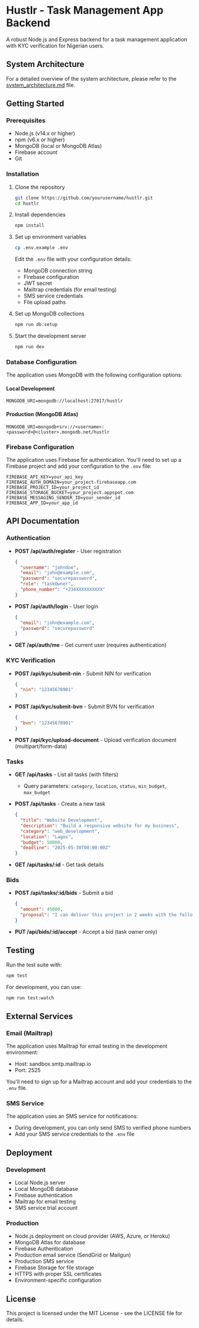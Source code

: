 # Hustlr - Task Management App Backend

A robust Node.js and Express backend for a task management application with KYC verification for Nigerian users.

## System Architecture

For a detailed overview of the system architecture, please refer to the [system_architecture.md](./system_architecture.md) file.

## Getting Started

### Prerequisites

- Node.js (v14.x or higher)
- npm (v6.x or higher)
- MongoDB (local or MongoDB Atlas)
- Firebase account
- Git

### Installation

1. Clone the repository
   ```bash
   git clone https://github.com/yourusername/hustlr.git
   cd hustlr
   ```

2. Install dependencies
   ```bash
   npm install
   ```

3. Set up environment variables
   ```bash
   cp .env.example .env
   ```
   Edit the `.env` file with your configuration details:
   - MongoDB connection string
   - Firebase configuration
   - JWT secret
   - Mailtrap credentials (for email testing)
   - SMS service credentials
   - File upload paths

4. Set up MongoDB collections
   ```bash
   npm run db:setup
   ```

5. Start the development server
   ```bash
   npm run dev
   ```

### Database Configuration

The application uses MongoDB with the following configuration options:

#### Local Development
```
MONGODB_URI=mongodb://localhost:27017/hustlr
```

#### Production (MongoDB Atlas)
```
MONGODB_URI=mongodb+srv://<username>:<password>@<cluster>.mongodb.net/hustlr
```

### Firebase Configuration

The application uses Firebase for authentication. You'll need to set up a Firebase project and add your configuration to the `.env` file:

```
FIREBASE_API_KEY=your_api_key
FIREBASE_AUTH_DOMAIN=your_project.firebaseapp.com
FIREBASE_PROJECT_ID=your_project_id
FIREBASE_STORAGE_BUCKET=your_project.appspot.com
FIREBASE_MESSAGING_SENDER_ID=your_sender_id
FIREBASE_APP_ID=your_app_id
```

## API Documentation

### Authentication

- **POST /api/auth/register** - User registration
  ```json
  {
    "username": "johndoe",
    "email": "john@example.com",
    "password": "securepassword",
    "role": "taskOwner",
    "phone_number": "+234XXXXXXXXXX"
  }
  ```

- **POST /api/auth/login** - User login
  ```json
  {
    "email": "john@example.com",
    "password": "securepassword"
  }
  ```

- **GET /api/auth/me** - Get current user (requires authentication)

### KYC Verification

- **POST /api/kyc/submit-nin** - Submit NIN for verification
  ```json
  {
    "nin": "12345678901"
  }
  ```

- **POST /api/kyc/submit-bvn** - Submit BVN for verification
  ```json
  {
    "bvn": "12345678901"
  }
  ```

- **POST /api/kyc/upload-document** - Upload verification document (multipart/form-data)

### Tasks

- **GET /api/tasks** - List all tasks (with filters)
  - Query parameters: `category`, `location`, `status`, `min_budget`, `max_budget`

- **POST /api/tasks** - Create a new task
  ```json
  {
    "title": "Website Development",
    "description": "Build a responsive website for my business",
    "category": "web_development",
    "location": "Lagos",
    "budget": 50000,
    "deadline": "2025-05-30T00:00:00Z"
  }
  ```

- **GET /api/tasks/:id** - Get task details

### Bids

- **POST /api/tasks/:id/bids** - Submit a bid
  ```json
  {
    "amount": 45000,
    "proposal": "I can deliver this project in 2 weeks with the following features..."
  }
  ```

- **PUT /api/bids/:id/accept** - Accept a bid (task owner only)

## Testing

Run the test suite with:

```bash
npm test
```

For development, you can use:

```bash
npm run test:watch
```

## External Services

### Email (Mailtrap)

The application uses Mailtrap for email testing in the development environment:

- Host: sandbox.smtp.mailtrap.io
- Port: 2525

You'll need to sign up for a Mailtrap account and add your credentials to the `.env` file.

### SMS Service

The application uses an SMS service for notifications:

- During development, you can only send SMS to verified phone numbers
- Add your SMS service credentials to the `.env` file

## Deployment

### Development

- Local Node.js server
- Local MongoDB database
- Firebase authentication
- Mailtrap for email testing
- SMS service trial account

### Production

- Node.js deployment on cloud provider (AWS, Azure, or Heroku)
- MongoDB Atlas for database
- Firebase Authentication
- Production email service (SendGrid or Mailgun)
- Production SMS service
- Firebase Storage for file storage
- HTTPS with proper SSL certificates
- Environment-specific configuration

## License

This project is licensed under the MIT License - see the LICENSE file for details.
